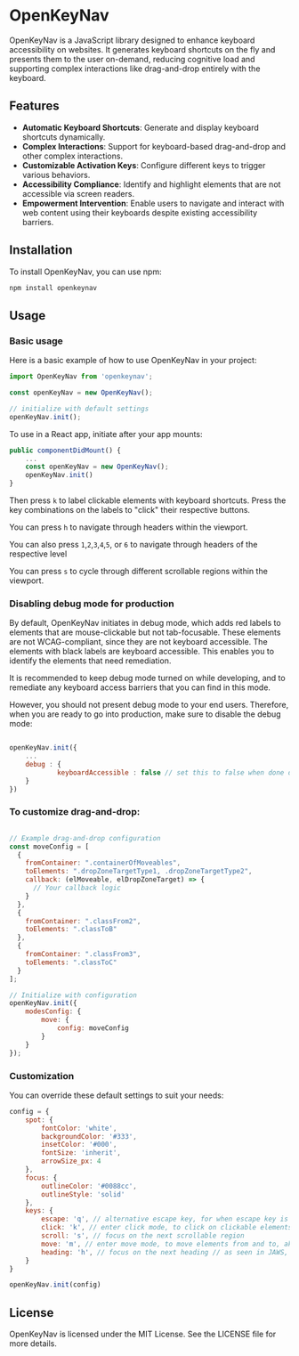 # OpenKeyNav

OpenKeyNav is a JavaScript library designed to enhance keyboard accessibility on websites. It generates keyboard shortcuts on the fly and presents them to the user on-demand, reducing cognitive load and supporting complex interactions like drag-and-drop entirely with the keyboard.

## Features

- **Automatic Keyboard Shortcuts**: Generate and display keyboard shortcuts dynamically.
- **Complex Interactions**: Support for keyboard-based drag-and-drop and other complex interactions.
- **Customizable Activation Keys**: Configure different keys to trigger various behaviors.
- **Accessibility Compliance**: Identify and highlight elements that are not accessible via screen readers.
- **Empowerment Intervention**: Enable users to navigate and interact with web content using their keyboards despite existing accessibility barriers.

## Installation

To install OpenKeyNav, you can use npm:

```bash
npm install openkeynav
```

## Usage

### Basic usage

Here is a basic example of how to use OpenKeyNav in your project:

```javascript
import OpenKeyNav from 'openkeynav';

const openKeyNav = new OpenKeyNav();

// initialize with default settings
openKeyNav.init();

```

To use in a React app, initiate after your app mounts:

```javascript
public componentDidMount() {
    ...
    const openKeyNav = new OpenKeyNav();
    openKeyNav.init()
}
```

Then press `k`
to label clickable elements with keyboard shortcuts.
Press the key combinations on the labels to "click" their respective buttons.

You can press `h` to navigate through headers within the viewport.

You can also press `1`,`2`,`3`,`4`,`5`, or `6` to navigate through headers of the respective level

You can press `s` to cycle through different scrollable regions within the viewport.

### Disabling debug mode for production

By default, OpenKeyNav initiates in debug mode, which adds red labels to elements that are mouse-clickable but not tab-focusable. These elements are not WCAG-compliant, since they are not keyboard accessible. The elements with black labels are keyboard accessible. This enables you to identify the elements that need remediation. 

It is recommended to keep debug mode turned on while developing, and to remediate any keyboard access barriers that you can find in this mode.

However, you should not present debug mode to your end users. Therefore, when you are ready to go into production, make sure to disable the debug mode:

```javascript

openKeyNav.init({
    ...
    debug : {
            keyboardAccessible : false // set this to false when done debugging inaccessible keyboard elements.
    }
})
```

### To customize drag-and-drop:

```javascript

// Example drag-and-drop configuration
const moveConfig = [
  {
    fromContainer: ".containerOfMoveables",
    toElements: ".dropZoneTargetType1, .dropZoneTargetType2",
    callback: (elMoveable, elDropZoneTarget) => {
      // Your callback logic
    }
  },
  {
    fromContainer: ".classFrom2",
    toElements: ".classToB"
  },
  {
    fromContainer: ".classFrom3",
    toElements: ".classToC"
  }
];

// Initialize with configuration
openKeyNav.init({
    modesConfig: {
        move: {
            config: moveConfig
        }
    }
});
```

### Customization

You can override these default settings to suit your needs:
```javascript
config = {
    spot: {
        fontColor: 'white',
        backgroundColor: '#333',
        insetColor: '#000',
        fontSize: 'inherit',
        arrowSize_px: 4
    },
    focus: {
        outlineColor: '#0088cc',
        outlineStyle: 'solid'
    },
    keys: {
        escape: 'q', // alternative escape key, for when escape key is too far or not available. // q works great because top left of letters, plus removes confusion with g, p
        click: 'k', // enter click mode, to click on clickable elements, such as links. Was g, now k, for kanga. Plus NVDA uses k to focus on link elements, which prevents conflicting modes as it's either openkeynav or NVDA.
        scroll: 's', // focus on the next scrollable region
        move: 'm', // enter move mode, to move elements from and to, aka keyboard drag and drop // not yet fully wired
        heading: 'h', // focus on the next heading // as seen in JAWS, NVDA
    }
}

openKeyNav.init(config)
```

## License

OpenKeyNav is licensed under the MIT License. See the LICENSE file for more details.